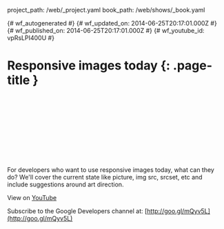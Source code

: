 project_path: /web/_project.yaml
book_path: /web/shows/_book.yaml

{# wf_autogenerated #}
{# wf_updated_on: 2014-06-25T20:17:01.000Z #}
{# wf_published_on: 2014-06-25T20:17:01.000Z #}
{# wf_youtube_id: vpRsLPI400U #}

# Responsive images today {: .page-title }


<div class="video-wrapper">
  <iframe class="devsite-embedded-youtube-video" data-video-id="vpRsLPI400U"
          data-autohide="1" data-showinfo="0" frameborder="0" allowfullscreen>
  </iframe>
</div>

For developers who want to use responsive images today, what can they do? We&#x27;ll cover the current state like picture, img src, srcset, etc and include suggestions around art direction.

View on [YouTube](https://youtu.be/vpRsLPI400U)

Subscribe to the Google Developers channel at: [http://goo.gl/mQyv5L](http://goo.gl/mQyv5L)
